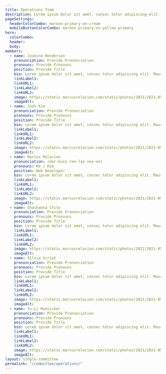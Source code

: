 ```yaml
---
title: Operations Team
description: Lorem ipsum dolor sit amet, consec tetur adipiscing elit. Vivamus et quam finibus, auctor arcu eu, consectetur erat. Mauris vitae arcu quis nunc varius.
pageSettings:
  headerColorCombo: maroon-primary-on-cream
  mobileButtonColorCombo: maroon-primary-on-yellow-primary
hero:
  colorCombo:
  header:
  body:
members:
  - name: Jasmine Henderson
    pronunciation: Provide Pronunciation
    pronouns: Provide Pronouns
    position: Provide Title
    bio: Lorem ipsum dolor sit amet, consec tetur adipiscing elit. Mauris egestas nisi eu orci fringilla mattis eres no.
    linkLabel1:
    linkURL1:
    linkLabel2:
    linkURL2:
    image: https://static.marcusrelacion.com/static/photos/2021/2021-05-02-12-55-PM-SONY-ILCE-7M3-4444-copyright-marcusrelacion-1.jpg
    imageAlt: 
  - name: Josh Kim
    pronunciation: Provide Pronunciation
    pronouns: Provide Pronouns
    position: Provide Title
    bio: Lorem ipsum dolor sit amet, consec tetur adipiscing elit. Mauris egestas nisi eu orci fringilla mattis eres no.
    linkLabel1:
    linkURL1:
    linkLabel2:
    linkURL2:
    image: https://static.marcusrelacion.com/static/photos/2021/2021-05-02-12-55-PM-SONY-ILCE-7M3-4444-copyright-marcusrelacion-1.jpg
    imageAlt: 
  - name: Marcus Relacion
    pronunciation: (mar-kuss ree-lay-see-on)
    pronouns: He / Him
    position: Web Developer
    bio: Lorem ipsum dolor sit amet, consec tetur adipiscing elit. Mauris egestas nisi eu orci fringilla mattis eres no.
    linkLabel1:
    linkURL1:
    linkLabel2:
    linkURL2:
    image: https://static.marcusrelacion.com/static/photos/2021/2021-05-02-12-55-PM-SONY-ILCE-7M3-4444-copyright-marcusrelacion-1.jpg
    imageAlt: 
  - name: Shoshanna Chito
    pronunciation: Provide Pronunciation
    pronouns: Provide Pronouns
    position: Provide Title
    bio: Lorem ipsum dolor sit amet, consec tetur adipiscing elit. Mauris egestas nisi eu orci fringilla mattis eres no.
    linkLabel1:
    linkURL1:
    linkLabel2:
    linkURL2:
    image: https://static.marcusrelacion.com/static/photos/2021/2021-05-02-12-55-PM-SONY-ILCE-7M3-4444-copyright-marcusrelacion-1.jpg
    imageAlt: 
  - name: Silvia Script
    pronunciation: Provide Pronunciation
    pronouns: Provide Pronouns
    position: Provide Title
    bio: Lorem ipsum dolor sit amet, consec tetur adipiscing elit. Mauris egestas nisi eu orci fringilla mattis eres no.
    linkLabel1:
    linkURL1:
    linkLabel2:
    linkURL2:
    image: https://static.marcusrelacion.com/static/photos/2021/2021-05-02-12-55-PM-SONY-ILCE-7M3-4444-copyright-marcusrelacion-1.jpg
    imageAlt: 
  - name: Yu-Li Hunsicker
    pronunciation: Provide Pronunciation
    pronouns: Provide Pronouns
    position: Provide Title
    bio: Lorem ipsum dolor sit amet, consec tetur adipiscing elit. Mauris egestas nisi eu orci fringilla mattis eres no.
    linkLabel1:
    linkURL1:
    linkLabel2:
    linkURL2:
    image: https://static.marcusrelacion.com/static/photos/2021/2021-05-02-12-55-PM-SONY-ILCE-7M3-4444-copyright-marcusrelacion-1.jpg
    imageAlt: 
layout: single-committee
permalink: "/committee/operations/"
---
```

